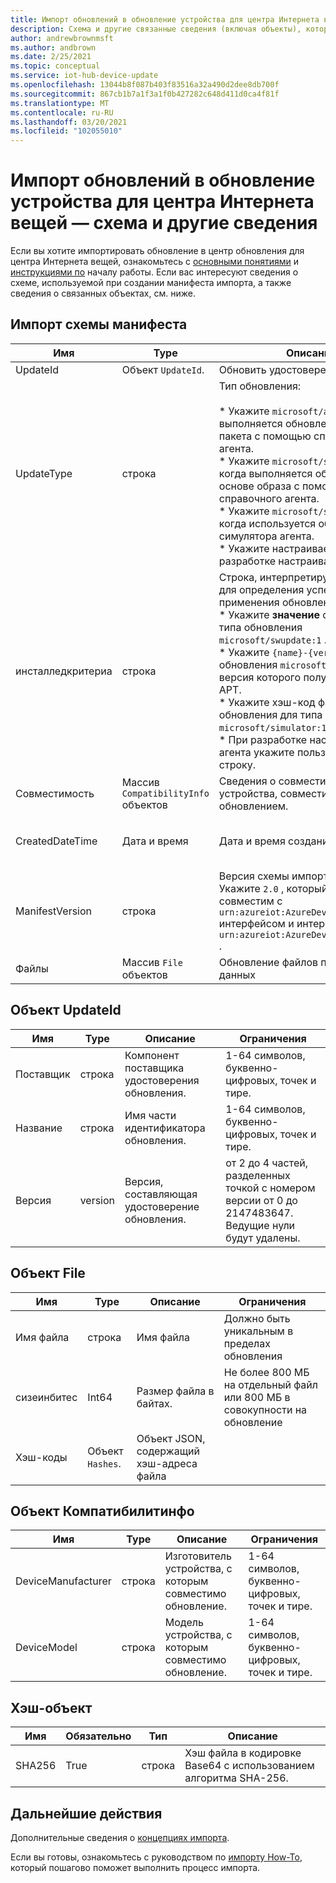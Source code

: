```yaml
---
title: Импорт обновлений в обновление устройства для центра Интернета вещей — схема и другие сведения | Документация Майкрософт
description: Схема и другие связанные сведения (включая объекты), которые используются при импорте обновлений в центр обновления для центра Интернета вещей.
author: andrewbrownmsft
ms.author: andbrown
ms.date: 2/25/2021
ms.topic: conceptual
ms.service: iot-hub-device-update
ms.openlocfilehash: 13044b8f087b403f83516a32a490d2dee8db700f
ms.sourcegitcommit: 867cb1b7a1f3a1f0b427282c648d411d0ca4f81f
ms.translationtype: MT
ms.contentlocale: ru-RU
ms.lasthandoff: 03/20/2021
ms.locfileid: "102055010"
---
```

# <a name="importing-updates-into-device-update-for-iot-hub---schema-and-other-information"></a>Импорт обновлений в обновление устройства для центра Интернета вещей — схема и другие сведения
Если вы хотите импортировать обновление в центр обновления для центра Интернета вещей, ознакомьтесь с [основными понятиями](import-concepts.md) и [инструкциями по](import-update.md) началу работы. Если вас интересуют сведения о схеме, используемой при создании манифеста импорта, а также сведения о связанных объектах, см. ниже.

## <a name="import-manifest-schema"></a>Импорт схемы манифеста

| Имя | Type | Описание | Ограничения |
| --------- | --------- | --------- | --------- |
| UpdateId | Объект `UpdateId`. | Обновить удостоверение. |
| UpdateType | строка | Тип обновления: <br/><br/> * Укажите `microsoft/apt:1` , когда выполняется обновление на основе пакета с помощью справочного агента.<br/> * Укажите `microsoft/swupdate:1` , когда выполняется обновление на основе образа с помощью справочного агента.<br/> * Укажите `microsoft/simulator:1` , когда используется образец симулятора агента.<br/> * Укажите настраиваемый тип при разработке настраиваемого агента. | Формат: <br/> `{provider}/{type}:{typeVersion}`<br/><br/> Всего не более 32 символов |
| инсталледкритериа | строка | Строка, интерпретируемая агентом для определения успешности применения обновления:  <br/> * Укажите **значение** свверсион для типа обновления `microsoft/swupdate:1` .<br/> * Укажите `{name}-{version}` тип обновления `microsoft/apt:1` , имя и версия которого получены из файла APT.<br/> * Укажите хэш-код файла обновления для типа обновления `microsoft/simulator:1` .<br/> * При разработке настраиваемого агента укажите пользовательскую строку.<br/> | Не более 64 символов |
| Совместимость | Массив `CompatibilityInfo` объектов | Сведения о совместимости устройства, совместимого с этим обновлением. | Не более 10 элементов |
| CreatedDateTime | Дата и время | Дата и время создания обновления. | Разделенный формат даты и времени ISO 8601 в формате UTC |
| ManifestVersion | строка | Версия схемы импорта манифеста. Укажите `2.0` , который будет совместим с `urn:azureiot:AzureDeviceUpdateCore:1` интерфейсом и интерфейсом `urn:azureiot:AzureDeviceUpdateCore:4` . | Должен содержать значение `2.0`. |
| Файлы | Массив `File` объектов | Обновление файлов полезных данных | Не более 5 файлов |

## <a name="updateid-object"></a>Объект UpdateId

| Имя | Type | Описание | Ограничения |
| --------- | --------- | --------- | --------- |
| Поставщик | строка | Компонент поставщика удостоверения обновления. | 1-64 символов, буквенно-цифровых, точек и тире. |
| Название | строка | Имя части идентификатора обновления. | 1-64 символов, буквенно-цифровых, точек и тире. |
| Версия | version | Версия, составляющая удостоверение обновления. | от 2 до 4 частей, разделенных точкой с номером версии от 0 до 2147483647. Ведущие нули будут удалены. |

## <a name="file-object"></a>Объект File

| Имя | Type | Описание | Ограничения |
| --------- | --------- | --------- | --------- |
| Имя файла | строка | Имя файла | Должно быть уникальным в пределах обновления |
| сизеинбитес | Int64 | Размер файла в байтах. | Не более 800 МБ на отдельный файл или 800 МБ в совокупности на обновление |
| Хэш-коды | Объект `Hashes`. | Объект JSON, содержащий хэш-адреса файла |

## <a name="compatibilityinfo-object"></a>Объект Компатибилитинфо

| Имя | Type | Описание | Ограничения |
| --- | --- | --- | --- |
| DeviceManufacturer | строка | Изготовитель устройства, с которым совместимо обновление. | 1-64 символов, буквенно-цифровых, точек и тире. |
| DeviceModel | строка | Модель устройства, с которым совместимо обновление. | 1-64 символов, буквенно-цифровых, точек и тире. |

## <a name="hashes-object"></a>Хэш-объект

| Имя | Обязательно | Тип | Описание |
| --------- | --------- | --------- | --------- |
| SHA256 | True | строка | Хэш файла в кодировке Base64 с использованием алгоритма SHA-256. |

## <a name="next-steps"></a>Дальнейшие действия

Дополнительные сведения о [концепциях импорта](./import-concepts.md).

Если вы готовы, ознакомьтесь с руководством по [импорту How-To](./import-update.md), который пошагово поможет выполнить процесс импорта.
